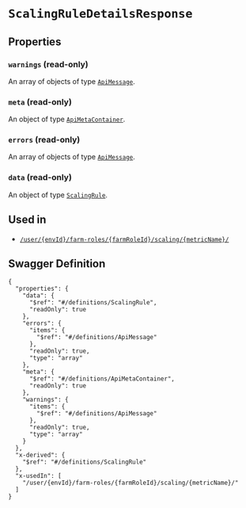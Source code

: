 # `ScalingRuleDetailsResponse` #







## Properties ##

### `warnings` (read-only) ###




An array of 
objects of type [`ApiMessage`](./../definitions/ApiMessage.mkd).


### `meta` (read-only) ###




An object of type [`ApiMetaContainer`](./../definitions/ApiMetaContainer.mkd).



### `errors` (read-only) ###




An array of 
objects of type [`ApiMessage`](./../definitions/ApiMessage.mkd).


### `data` (read-only) ###




An object of type [`ScalingRule`](./../definitions/ScalingRule.mkd).





## Used in ##

  + [`/user/{envId}/farm-roles/{farmRoleId}/scaling/{metricName}/`](./../rest/api/v1beta0/user/{envId}/farm-roles/{farmRoleId}/scaling/{metricName}/)

## Swagger Definition ##

    {
      "properties": {
        "data": {
          "$ref": "#/definitions/ScalingRule", 
          "readOnly": true
        }, 
        "errors": {
          "items": {
            "$ref": "#/definitions/ApiMessage"
          }, 
          "readOnly": true, 
          "type": "array"
        }, 
        "meta": {
          "$ref": "#/definitions/ApiMetaContainer", 
          "readOnly": true
        }, 
        "warnings": {
          "items": {
            "$ref": "#/definitions/ApiMessage"
          }, 
          "readOnly": true, 
          "type": "array"
        }
      }, 
      "x-derived": {
        "$ref": "#/definitions/ScalingRule"
      }, 
      "x-usedIn": [
        "/user/{envId}/farm-roles/{farmRoleId}/scaling/{metricName}/"
      ]
    }
